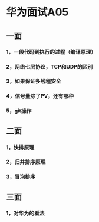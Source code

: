 # 华为面试A05
## 一面
#### 1，一段代码到执行的过程（编译原理）
#### 2，网络七层协议，TCP和UDP的区别
#### 3，如果保证多线程安全
#### 4，信号量除了PV，还有哪种
#### 5，git操作
## 二面
#### 1，快排原理
#### 2，归并排序原理
#### 3，冒泡排序
## 三面
#### 1，对华为的看法
